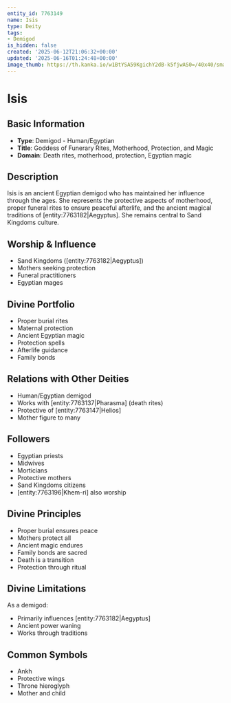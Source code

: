 ```yaml
---
entity_id: 7763149
name: Isis
type: Deity
tags:
- Demigod
is_hidden: false
created: '2025-06-12T21:06:32+00:00'
updated: '2025-06-16T01:24:48+00:00'
image_thumb: https://th.kanka.io/w1BtYSA59KgichY2dB-k5fjwAS0=/40x40/smart/src/campaigns/322885/9f0da608-732b-43b9-bdb5-335992506216.png
---
```


# Isis

## Basic Information

- **Type**: Demigod - Human/Egyptian
- **Title**: Goddess of Funerary Rites, Motherhood, Protection, and Magic
- **Domain**: Death rites, motherhood, protection, Egyptian magic

## Description

Isis is an ancient Egyptian demigod who has maintained her influence through the ages. She represents the protective aspects of motherhood, proper funeral rites to ensure peaceful afterlife, and the ancient magical traditions of [entity:7763182|Aegyptus]. She remains central to Sand Kingdoms culture.

## Worship & Influence

- Sand Kingdoms ([entity:7763182|Aegyptus])
- Mothers seeking protection
- Funeral practitioners
- Egyptian mages

## Divine Portfolio

- Proper burial rites
- Maternal protection
- Ancient Egyptian magic
- Protection spells
- Afterlife guidance
- Family bonds

## Relations with Other Deities

- Human/Egyptian demigod
- Works with [entity:7763137|Pharasma] (death rites)
- Protective of [entity:7763147|Helios]
- Mother figure to many

## Followers

- Egyptian priests
- Midwives
- Morticians
- Protective mothers
- Sand Kingdoms citizens
- [entity:7763196|Khem-ri] also worship

## Divine Principles

- Proper burial ensures peace
- Mothers protect all
- Ancient magic endures
- Family bonds are sacred
- Death is a transition
- Protection through ritual

## Divine Limitations

As a demigod:

- Primarily influences [entity:7763182|Aegyptus]
- Ancient power waning
- Works through traditions

## Common Symbols

- Ankh
- Protective wings
- Throne hieroglyph
- Mother and child